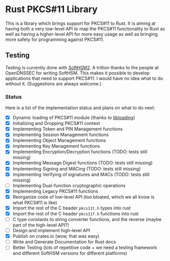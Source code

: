 <!--
Copyright 2017 Marcus Heese

Licensed under the Apache License, Version 2.0 (the "License");
you may not use this file except in compliance with the License.
You may obtain a copy of the License at

    http://www.apache.org/licenses/LICENSE-2.0

Unless required by applicable law or agreed to in writing, software
distributed under the License is distributed on an "AS IS" BASIS,
WITHOUT WARRANTIES OR CONDITIONS OF ANY KIND, either express or implied.
See the License for the specific language governing permissions and
limitations under the License.
-->
# Rust PKCS#11 Library

This is a library which brings support for PKCS#11 to Rust. It is aiming at having both a very low-level API to map the PKCS#11 functionality to Rust as well as having a higher-level API for more easy usage as well as bringing more safety for programming against PKCS#11.

## Testing

Testing is currently done with [SoftHSM2](https://github.com/opendnssec/SoftHSMv2 "SoftHSM2 Repo"). A trillion thanks to the people at OpenDNSSEC for writing SoftHSM. This makes it possible to develop applications that need to support PKCS#11. I would have no idea what to do without it. (Suggestions are always welcome.)

### Status

Here is a list of the implementation status and plans on what to do next:
- [x] Dynamic loading of PKCS#11 module (thanks to [libloading](https://github.com/nagisa/rust_libloading "libloading Repo"))
- [x] Initializing and Dropping PKCS#11 context
- [x] Implementing Token and PIN Management functions
- [x] Implementing Session Management functions
- [x] Implementing Object Management functions
- [x] Implementing Key Management functions
- [x] Implementing Encryption/Decryption functions (TODO: tests still missing)
- [x] Implementing Message Digest functions (TODO: tests still missing)
- [x] Implementing Signing and MACing (TODO: tests still missing)
- [x] Implementing Verifying of signatures and MACs (TODO: tests still missing)
- [ ] Implementing Dual-function cryptographic operations
- [x] Implementing Legacy PKCS#11 functions
- [x] Reorganize code of low-level API (too bloated, which we all know is what PKCS#11 is like)
- [x] Import the rest of the C header `pkcs11t.h` types into rust
- [x] Import the rest of the C header `pkcs11f.h` functions into rust
- [ ] C type constants to string converter functions, and the reverse (maybe part of the high-level API?)
- [ ] Design and implement high-level API
- [x] Publish on crates.io (wow, that was easy)
- [ ] Write and Generate Documentation for Rust docs
- [ ] Better Testing (lots of repetitive code + we need a testing framework and different SoftHSM versions for different platforms)
